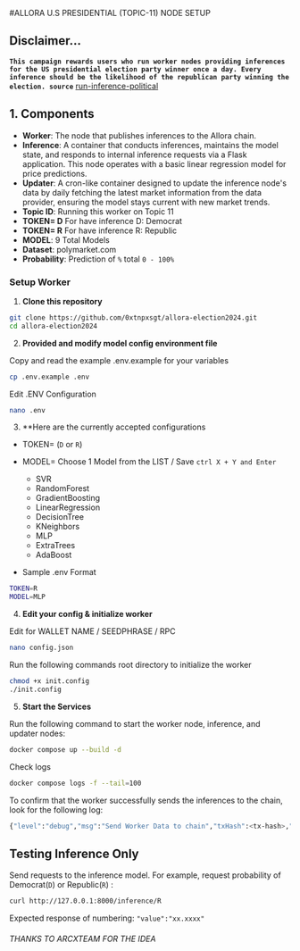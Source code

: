 #ALLORA U.S PRESIDENTIAL (TOPIC-11) NODE SETUP
## Disclaimer...
**`This campaign rewards users who run worker nodes providing inferences for the US presidential election party winner once a day. Every inference should be the likelihood of the republican party winning the election. source`** [run-inference-political](https://app.allora.network/points/campaign/run-inference-political)

## 1. Components
- **Worker**: The node that publishes inferences to the Allora chain.
- **Inference**: A container that conducts inferences, maintains the model state, and responds to internal inference requests via a Flask application. This node operates with a basic linear regression model for price predictions.
- **Updater**: A cron-like container designed to update the inference node's data by daily fetching the latest market information from the data provider, ensuring the model stays current with new market trends.
- **Topic ID**: Running this worker on Topic 11
- **TOKEN= D** For have inference D: Democrat
- **TOKEN= R** For have inference R: Republic
- **MODEL**: 9 Total Models
- **Dataset**: polymarket.com
- **Probability**: Prediction of `%` total `0 - 100%`

### Setup Worker

1. **Clone this repository**
```bash
git clone https://github.com/0xtnpxsgt/allora-election2024.git
cd allora-election2024
```
2. **Provided and modify model config environment file**
    
Copy and read the example .env.example for your variables
```bash
cp .env.example .env
```
Edit .ENV Configuration
```bash
nano .env
 ```
	
3. **Here are the currently accepted configurations
- TOKEN= (`D` or `R`) 
- MODEL= Choose 1 Model from the LIST / Save `ctrl X + Y and Enter`
	- SVR
 	- RandomForest
	- GradientBoosting
	- LinearRegression
	- DecisionTree
	- KNeighbors
	- MLP
	- ExtraTrees
	- AdaBoost

- Sample .env Format
```bash
TOKEN=R
MODEL=MLP
```

4. **Edit your config & initialize worker**

Edit for WALLET NAME / SEEDPHRASE / RPC
```bash
nano config.json
```
Run the following commands root directory to initialize the worker
```bash
chmod +x init.config
./init.config
```
5. **Start the Services**
    
Run the following command to start the worker node, inference, and updater nodes:
```bash
docker compose up --build -d
```
Check logs
```bash
docker compose logs -f --tail=100
```

To confirm that the worker successfully sends the inferences to the chain, look for the following log:
```bash
{"level":"debug","msg":"Send Worker Data to chain","txHash":<tx-hash>,"time":<timestamp>,"message":"Success"}
```

## Testing Inference Only

Send requests to the inference model. For example, request probability of Democrat(`D`) or Republic(`R`) :
```sh
curl http://127.0.0.1:8000/inference/R
```
Expected response of numbering:
`"value":"xx.xxxx"`


###### THANKS TO ARCXTEAM FOR THE IDEA
